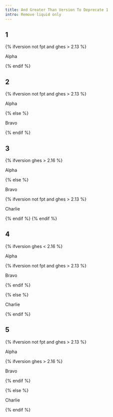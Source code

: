 ```yaml
---
title: And Greater Than Version To Deprecate 1
intro: Remove liquid only
---
```


## 1
<div class="example1">

{% ifversion not fpt and ghes > 2.13 %}

Alpha

{% endif %}

</div>

## 2
<div class="example2">

{% ifversion not fpt and ghes > 2.13 %}

Alpha

{% else %}

Bravo

{% endif %}

</div>

## 3
<div class="example3">

{% ifversion ghes > 2.16 %}

Alpha

{% else %}

Bravo

{% ifversion not fpt and ghes > 2.13 %}

Charlie

{% endif %}
{% endif %}

</div>

## 4
<div class="example4">

{% ifversion ghes < 2.16 %}

Alpha

{% ifversion not fpt and ghes > 2.13 %}

Bravo

{% endif %}

{% else %}

Charlie

{% endif %}

</div>

## 5
<div class="example5">

{% ifversion not fpt and ghes > 2.13 %}

Alpha

{% ifversion ghes > 2.16 %}

Bravo

{% endif %}

{% else %}

Charlie

{% endif %}

</div>
